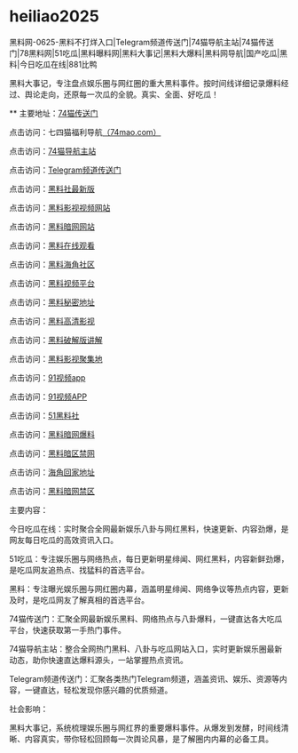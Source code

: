 # heiliao2025
黑料网-0625-黑料不打烊入口|Telegram频道传送门|74猫导航主站|74猫传送门|78黑料网|51吃瓜|黑料曝料网|黑料大事记|黑料大爆料|黑料网导航|国产吃瓜|黑料|今日吃瓜在线|881比鸭

黑料大事记，专注盘点娱乐圈与网红圈的重大黑料事件。按时间线详细记录爆料经过、舆论走向，还原每一次瓜的全貌。真实、全面、好吃瓜！

** 主要地址：<a href="https://74mao.com/">74猫传送门</a>

点击访问：七四猫福利导航<a href="https://74mao.com/">（74mao.com）</a>

点击访问：<a href="https://74mao.com/">74猫导航主站</a>

点击访问：<a href="https://74mao.com/">Telegram频道传送门</a>

点击访问：<a href="https://hls-01.pages.dev/">黑料社最新版</a>  

点击访问：<a href="https://hls-15.pages.dev/">黑料影视视频网站</a>  

点击访问：<a href="https://aw10-10.pages.dev/">黑料暗网网站</a>  

点击访问：<a href="https://aw1-11.pages.dev/">黑料在线观看</a>  

点击访问：<a href="https://aw2-11.pages.dev/">黑料海角社区</a>  

点击访问：<a href="https://aw3-11.pages.dev/">黑料视频平台</a>  

点击访问：<a href="https://aw4-11.pages.dev/">黑料秘密地址</a>  

点击访问：<a href="https://aw5-11.pages.dev/">黑料高清影视</a>  

点击访问：<a href="https://aw6-11.pages.dev/">黑料破解版讲解</a>  

点击访问：<a href="https://aw7-11.pages.dev/">黑料影视聚集地</a>  

点击访问：<a href="https://hj-162.pages.dev/">91视频app</a>  

点击访问：<a href="https://hj-170.pages.dev/">91视频APP</a>  

点击访问：<a href="https://hls-17.pages.dev/">51黑料社</a>  

点击访问：<a href="https://aw6-10.pages.dev/">黑料暗网爆料</a>  

点击访问：<a href="https://aw5-10.pages.dev/">黑料暗区禁网</a>  

点击访问：<a href="https://hj-161.pages.dev/">海角回家地址</a>  

点击访问：<a href="https://aw4-14.pages.dev/">黑料暗网禁区</a>  

主要内容：

今日吃瓜在线：实时聚合全网最新娱乐八卦与网红黑料，快速更新、内容劲爆，是网友每日吃瓜的高效资讯入口。

51吃瓜：专注娱乐圈与网络热点，每日更新明星绯闻、网红黑料，内容新鲜劲爆，是吃瓜网友追热点、找猛料的首选平台。

黑料：专注曝光娱乐圈与网红圈内幕，涵盖明星绯闻、网络争议等热点内容，更新及时，是吃瓜网友了解真相的首选平台。

74猫传送门：汇聚全网最新娱乐黑料、网络热点与八卦爆料，一键直达各大吃瓜平台，快速获取第一手热门事件。

74猫导航主站：整合全网热门黑料、八卦与吃瓜网站入口，实时更新娱乐圈最新动态，助你快速直达爆料源头，一站掌握热点资讯。

Telegram频道传送门：汇聚各类热门Telegram频道，涵盖资讯、娱乐、资源等内容，一键直达，轻松发现你感兴趣的优质频道。

社会影响：

黑料大事记，系统梳理娱乐圈与网红界的重要爆料事件。从爆发到发酵，时间线清晰、内容真实，带你轻松回顾每一次舆论风暴，是了解圈内内幕的必备工具。

<span style="display:none;">[Canonical link](https://github.com/vivi20250625/vivi4）</span>

